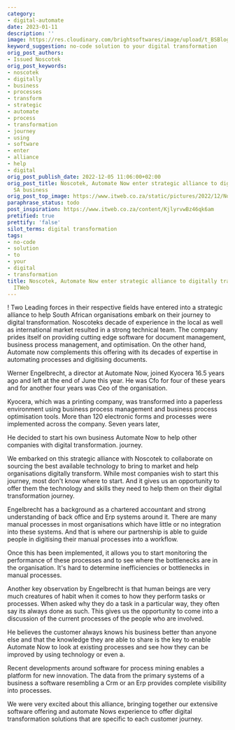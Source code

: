 ```yaml
---
category:
- digital-automate
date: 2023-01-11
description: ''
image: https://res.cloudinary.com/brightsoftwares/image/upload/t_BSBlogImage/v1/brightsoftwares.com.blog/pb_lF8VWaPU
keyword_suggestion: no-code solution to your digital transformation
orig_post_authors:
- Issued Noscotek
orig_post_keywords:
- noscotek
- digitally
- business
- processes
- transform
- strategic
- automate
- process
- transformation
- journey
- using
- software
- enter
- alliance
- help
- digital
orig_post_publish_date: 2022-12-05 11:06:00+02:00
orig_post_title: Noscotek, Automate Now enter strategic alliance to digitally transform
  SA business
orig_post_top_image: https://www.itweb.co.za/static/pictures/2022/12/Noscotek-05Dec2022.jpg
paraphrase_status: todo
post_inspiration: https://www.itweb.co.za/content/KjlyrvwBz46qk6am
pretified: true
prettify: 'false'
silot_terms: digital transformation
tags:
- no-code
- solution
- to
- your
- digital
- transformation
title: Noscotek, Automate Now enter strategic alliance to digitally transform SA business
  ITWeb
---
```


! [](https://lh3.googleusercontent.com/k_2ytbt9ekrhoni0iloxakanwqbuvgksvxtduywhlyycuazrd_dot2zjzbxnldxgkyrtyfzkvfk_51j1njabr9y033v4srls3iy5) Two Leading forces in their respective fields have entered into a strategic alliance to help South African organisations embark on their journey to digital transformation. Noscoteks decade of experience in the local as well as international market resulted in a strong technical team. The company prides itself on providing cutting edge software for document management, business process management, and optimisation. On the other hand, Automate now complements this offering with its decades of expertise in automating processes and digitising documents.

Werner Engelbrecht, a director at Automate Now, joined Kyocera 16.5 years ago and left at the end of June this year. He was Cfo for four of these years and for another four years was Ceo of the organisation.

Kyocera, which was a printing company, was transformed into a paperless environment using business process management and business process optimisation tools. More than 120 electronic forms and processes were implemented across the company. Seven years later,

He decided to start his own business Automate Now to help other companies with digital transformation. journey.

We embarked on this strategic alliance with Noscotek to collaborate on sourcing the best available technology to bring to market and help organisations digitally transform. While most companies wish to start this journey, most don't know where to start. And it gives us an opportunity to offer them the technology and skills they need to help them on their digital transformation journey.

Engelbrecht has a background as a chartered accountant and strong understanding of back office and Erp systems around it. There are many manual processes in most organisations which have little or no integration into these systems. And that is where our partnership is able to guide people in digitising their manual processes into a workflow.

Once this has been implemented, it allows you to start monitoring the performance of these processes and to see where the bottlenecks are in the organisation. It's hard to determine inefficiencies or bottlenecks in manual processes.

Another key observation by Engelbrecht is that human beings are very much creatures of habit when it comes to how they perform tasks or processes. When asked why they do a task in a particular way, they often say its always done as such. This gives us the opportunity to come into a discussion of the current processes of the people who are involved.

He believes the customer always knows his business better than anyone else and that the knowledge they are able to share is the key to enable Automate Now to look at existing processes and see how they can be improved by using technology or even a.

Recent developments around software for process mining enables a platform for new innovation. The data from the primary systems of a business a software resembling a Crm or an Erp provides complete visibility into processes.

We were very excited about this alliance, bringing together our extensive software offering and automate Nows experience to offer digital transformation solutions that are specific to each customer journey.